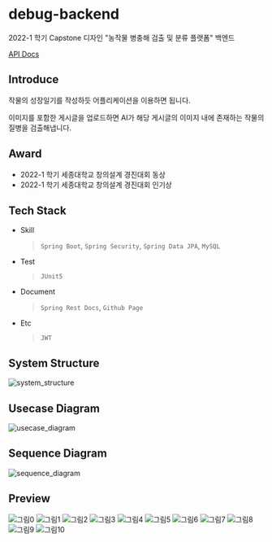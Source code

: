 # debug-backend

2022-1 학기 Capstone 디자인 "농작물 병충해 검출 및 분류 플랫폼" 백엔드

[API Docs](https://sejong-debug.github.io/debug-backend/src/main/resources/static/docs/index.html)

## Introduce

작물의 성장일기를 작성하듯 어플리케이션을 이용하면 됩니다.

이미지를 포함한 게시글을 업로드하면 AI가 해당 게시글의 이미지 내에 존재하는 작물의 질병을 검출해냅니다.

## Award

- 2022-1 학기 세종대학교 창의설계 경진대회 동상
- 2022-1 학기 세종대학교 창의설계 경진대회 인기상

## Tech Stack

- Skill
  > `Spring Boot`, `Spring Security`, `Spring Data JPA`, `MySQL`
- Test
  > `JUnit5`
- Document
  > `Spring Rest Docs`, `Github Page`
- Etc
  > `JWT`

## System Structure

![system_structure](https://user-images.githubusercontent.com/49931252/174929816-b4eadb7c-1d3a-4e04-aaa5-cdf1c251a6ab.png)

## Usecase Diagram

![usecase_diagram](https://user-images.githubusercontent.com/49931252/174929836-52718517-1279-40a2-b01d-36625e2bd35b.png)

## Sequence Diagram

![sequence_diagram](https://user-images.githubusercontent.com/49931252/174929973-65529785-e7ce-4ee6-91e5-793864332671.png)

## Preview

![그림0](https://user-images.githubusercontent.com/49931252/174930949-88b7e684-6f95-4c6a-b412-d66f80976485.png)
![그림1](https://user-images.githubusercontent.com/49931252/174930956-e61bf024-2da4-484d-9df3-da98b5b2de74.png)
![그림2](https://user-images.githubusercontent.com/49931252/174930959-dfe6b7f1-f847-4c0b-9aa2-3a6c84c51e2b.png)
![그림3](https://user-images.githubusercontent.com/49931252/174930963-c592e4ff-6828-4e12-87f3-76e9f73d4cdc.png)
![그림4](https://user-images.githubusercontent.com/49931252/174930967-443c3077-9433-4255-b17a-dbaf120f4a2d.png)
![그림5](https://user-images.githubusercontent.com/49931252/174930969-a4622585-84df-46fb-a2ed-6ee8e72f34a1.png)
![그림6](https://user-images.githubusercontent.com/49931252/174930971-eca40563-49c0-4e23-9867-b993e025d167.png)
![그림7](https://user-images.githubusercontent.com/49931252/174930973-383e15f7-f48d-4313-abf6-87b1342b3242.png)
![그림8](https://user-images.githubusercontent.com/49931252/174930978-2afbe368-3de7-45d7-b3d8-b9739f1d9f3f.png)
![그림9](https://user-images.githubusercontent.com/49931252/174930984-1660090a-16b0-4517-bdba-0fbc346ac6ce.png)
![그림10](https://user-images.githubusercontent.com/49931252/174930985-d68493c1-9974-4e53-ba4b-b9c88c62e280.png)


